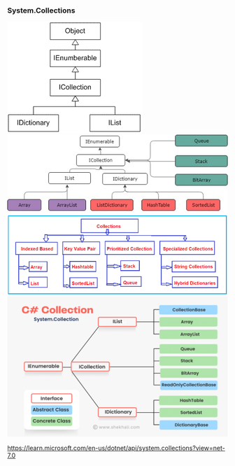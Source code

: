 ### System.Collections

![](./ClassDiagram1.gif)
![](./Collections.jpg)
![](./word-image-157.png)
![](./C-Collection-diagram-1024x652.png)



https://learn.microsoft.com/en-us/dotnet/api/system.collections?view=net-7.0
